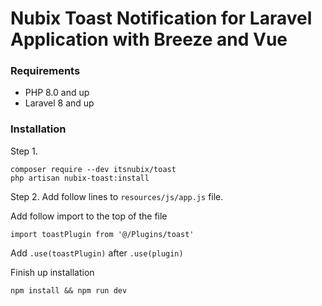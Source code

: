 # Nubix Toast Notification for Laravel Application with Breeze and Vue

### Requirements
* PHP 8.0 and up
* Laravel 8 and up

### Installation
Step 1. 
 
```shell
composer require --dev itsnubix/toast
php artisan nubix-toast:install

```

Step 2.
Add follow lines to `resources/js/app.js` file.

Add follow import to the top of the file
```
import toastPlugin from '@/Plugins/toast'
```


Add `.use(toastPlugin)` after `.use(plugin)`


Finish up installation 
```shell
npm install && npm run dev
```
